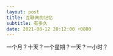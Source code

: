 ```yaml
---
layout: post
title: 互联网的记忆
subtitle: 有多久
date: 2021-08-12 20:12:00 +0800
---
```

一个月？十天？一个星期？一天？一小时？